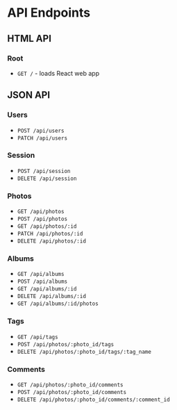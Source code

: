 # API Endpoints

## HTML API

### Root

- `GET /` - loads React web app

## JSON API

### Users

- `POST /api/users`
- `PATCH /api/users`

### Session

- `POST /api/session`
- `DELETE /api/session`

### Photos

- `GET /api/photos`
- `POST /api/photos`
- `GET /api/photos/:id`
- `PATCH /api/photos/:id`
- `DELETE /api/photos/:id`

### Albums

- `GET /api/albums`
- `POST /api/albums`
- `GET /api/albums/:id`
- `DELETE /api/albums/:id`
- `GET /api/albums/:id/photos`

### Tags

- `GET /api/tags`
- `POST /api/photos/:photo_id/tags`
- `DELETE /api/photos/:photo_id/tags/:tag_name`

### Comments

- `GET /api/photos/:photo_id/comments`
- `POST /api/photos/:photo_id/comments`
- `DELETE /api/photos/:photo_id/comments/:comment_id`

